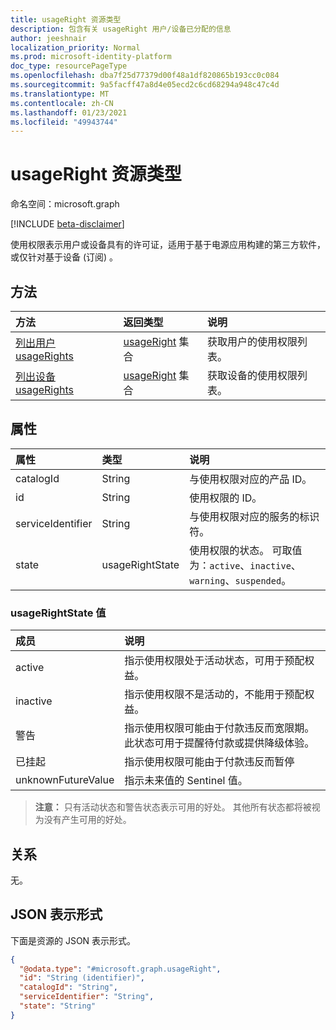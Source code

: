 ```yaml
---
title: usageRight 资源类型
description: 包含有关 usageRight 用户/设备已分配的信息
author: jeeshnair
localization_priority: Normal
ms.prod: microsoft-identity-platform
doc_type: resourcePageType
ms.openlocfilehash: dba7f25d77379d00f48a1df820865b193cc0c084
ms.sourcegitcommit: 9a5facff47a8d4e05ecd2c6cd68294a948c47c4d
ms.translationtype: MT
ms.contentlocale: zh-CN
ms.lasthandoff: 01/23/2021
ms.locfileid: "49943744"
---
```

# <a name="usageright-resource-type"></a>usageRight 资源类型

命名空间：microsoft.graph

[!INCLUDE [beta-disclaimer](../../includes/beta-disclaimer.md)]

使用权限表示用户或设备具有的许可证，适用于基于电源应用构建的第三方软件，或仅针对基于设备 (订阅) 。

## <a name="methods"></a>方法

|方法|返回类型|说明|
|:---|:---|:---|
|[列出用户 usageRights](../api/user-list-usagerights.md)|[usageRight](../resources/usageright.md) 集合|获取用户的使用权限列表。|
|[列出设备 usageRights](../api/device-list-usagerights.md)|[usageRight](../resources/usageright.md) 集合|获取设备的使用权限列表。|

## <a name="properties"></a>属性

|属性|类型|说明|
|:---|:---|:---|
|catalogId|String|与使用权限对应的产品 ID。|
|id|String|使用权限的 ID。|
|serviceIdentifier|String|与使用权限对应的服务的标识符。|
|state|usageRightState|使用权限的状态。 可取值为：`active`、`inactive`、`warning`、`suspended`。|

### <a name="usagerightstate-values"></a>usageRightState 值 

| 成员             |  说明               |
| :----------------- |  :------------------------ |
|active              | 指示使用权限处于活动状态，可用于预配权益。|
|inactive                | 指示使用权限不是活动的，不能用于预配权益。|
|警告                | 指示使用权限可能由于付款违反而宽限期。 此状态可用于提醒待付款或提供降级体验。|
|已挂起                | 指示使用权限可能由于付款违反而暂停|
|unknownFutureValue      | 指示未来值的 Sentinel 值。 |

>**注意：** 只有活动状态和警告状态表示可用的好处。 其他所有状态都将被视为没有产生可用的好处。



## <a name="relationships"></a>关系

无。

## <a name="json-representation"></a>JSON 表示形式

下面是资源的 JSON 表示形式。
<!-- {
  "blockType": "resource",
  "keyProperty": "id",
  "@odata.type": "microsoft.graph.usageRight",
  "baseType": "",
  "openType": false
}
-->
``` json
{
  "@odata.type": "#microsoft.graph.usageRight",
  "id": "String (identifier)",
  "catalogId": "String",
  "serviceIdentifier": "String",
  "state": "String"
}
```

